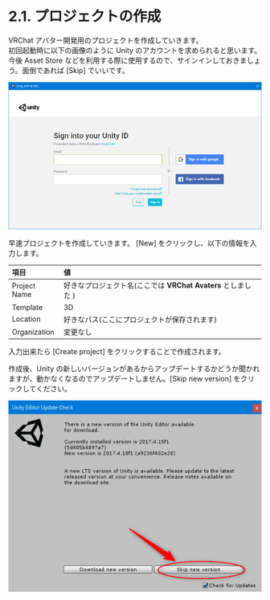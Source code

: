 # 2.1. プロジェクトの作成

VRChat アバター開発用のプロジェクトを作成していきます。  
初回起動時に以下の画像のように Unity のアカウントを求められると思います。今後 Asset Store などを利用する際に使用するので、サインインしておきましょう。面倒であれば [Skip] でいいです。

![2.1.1](./resources/2.1.1.png)

早速プロジェクトを作成していきます。 [New] をクリックし、以下の情報を入力します。

|項目|値|
|:--|:--|
|Project Name|好きなプロジェクト名(ここでは **VRChat Avaters** としました )|
|Template|3D|
|Location|好きなパス(ここにプロジェクトが保存されます)|
|Organization|変更なし|

入力出来たら [Create project] をクリックすることで作成されます。

作成後、Unity の新しいバージョンがあるからアップデートするかどうか聞かれますが、動かなくなるのでアップデートしません。[Skip new version] をクリックしてください。

![2.1.2](./resources/2.1.2.png)
